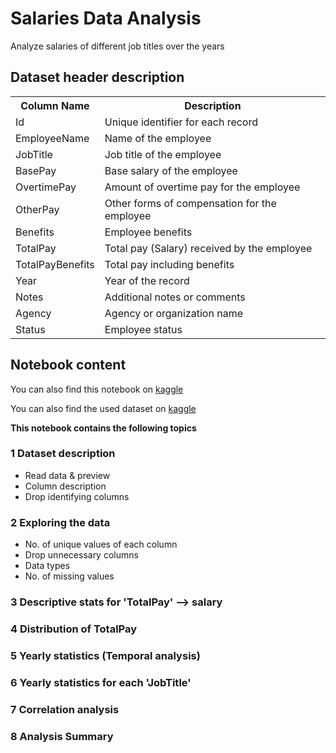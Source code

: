 # Salaries Data Analysis 

Analyze salaries of different job titles over the years 

## Dataset header description

   <table>
        <tr>
            <th>Column Name</th>
            <th>Description</th>
        </tr>
        <tr>
            <td>Id</td>
            <td>Unique identifier for each record</td>
        </tr>
        <tr>
            <td>EmployeeName</td>
            <td>Name of the employee</td>
        </tr>
        <tr>
            <td>JobTitle</td>
            <td>Job title of the employee</td>
        </tr>
        <tr>
            <td>BasePay</td>
            <td>Base salary of the employee</td>
        </tr>
        <tr>
            <td>OvertimePay</td>
            <td>Amount of overtime pay for the employee</td>
        </tr>
        <tr>
            <td>OtherPay</td>
            <td>Other forms of compensation for the employee</td>
        </tr>
        <tr>
            <td>Benefits</td>
            <td>Employee benefits</td>
        </tr>
        <tr>
            <td>TotalPay</td>
            <td>Total pay (Salary) received by the employee</td>
        </tr>
        <tr>
            <td>TotalPayBenefits</td>
            <td>Total pay including benefits</td>
        </tr>
        <tr>
            <td>Year</td>
            <td>Year of the record</td>
        </tr>
        <tr>
            <td>Notes</td>
            <td>Additional notes or comments</td>
        </tr>
        <tr>
            <td>Agency</td>
            <td>Agency or organization name</td>
        </tr>
        <tr>
            <td>Status</td>
            <td>Employee status</td>
        </tr>
    </table>

## Notebook content 

You can also find this notebook on [kaggle](https://www.kaggle.com/code/mohamedeldakrory8/salaries-data-analysis)

You can also find the used dataset on [kaggle](https://www.kaggle.com/datasets/mohamedeldakrory8/salaries-data-for-analysis)

**This notebook contains the following topics**

### 1 Dataset description
- Read data & preview
- Column description
- Drop identifying columns

### 2 Exploring the data
- No. of unique values of each column
- Drop unnecessary columns
- Data types
- No. of missing values

### 3 Descriptive stats for 'TotalPay' --> salary

### 4 Distribution of TotalPay

### 5 Yearly statistics (Temporal analysis)

### 6 Yearly statistics for each 'JobTitle'

### 7 Correlation analysis

### 8 Analysis Summary
